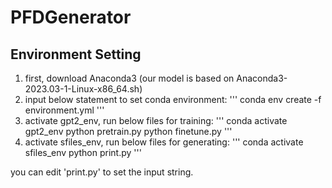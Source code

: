 # PFDGenerator

## Environment Setting
1. first, download Anaconda3 (our model is based on Anaconda3-2023.03-1-Linux-x86_64.sh)
2. input below statement to set conda environment:
'''
conda env create -f environment.yml
'''
3. activate gpt2_env, run below files for training:
'''
conda activate gpt2_env
python pretrain.py
python finetune.py
'''
4. activate sfiles_env, run below files for generating:
'''
conda activate sfiles_env
python print.py
'''

you can edit 'print.py' to set the input string.
